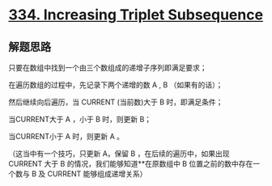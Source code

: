 # [334. Increasing Triplet Subsequence](https://leetcode-cn.com/problems/increasing-triplet-subsequence/)

## 解题思路

只要在数组中找到一个由三个数组成的递增子序列即满足要求；

在遍历数组的过程中，先记录下两个递增的数 A , B （如果有的话）；

然后继续向后遍历，当 CURRENT (当前数)大于 B 时，即满足条件；

当CURRENT大于 A ，小于 B 时，则更新 B；

当CURRENT小于 A 时，则更新 A 。

（这当中有一个技巧，只更新 A，保留 B ，在后续的遍历中，如果出现 CURRENT 大于 B 的情况，我们能够知道**在原数组中 B 位置之前的数中存在一个数与 B 及 CURRENT 能够组成递增关系）